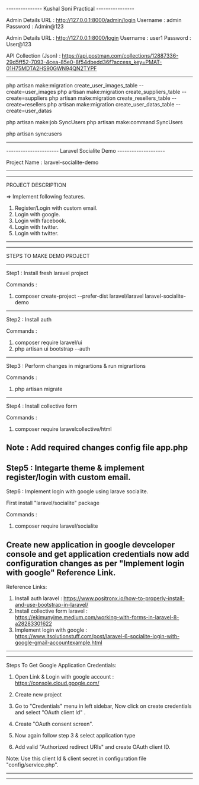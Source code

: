 --------------- Kushal Soni Practical ----------------

Admin Details
URL : http://127.0.0.1:8000/admin/login
Username : admin
Password : Admin@123

Admin Details
URL : http://127.0.0.1:8000/login
Username : user1
Password : User@123

API Collection (Json) : https://api.postman.com/collections/12887336-29d5ff52-7093-4cea-85e0-8f54dbedd36f?access_key=PMAT-01H75MDTA2HS90GWN94QN2TYPF

------------------------------------------------------

php artisan make:migration create_user_images_table --create=user_images
php artisan make:migration create_suppliers_table --create=suppliers
php artisan make:migration create_resellers_table --create=resellers
php artisan make:migration create_user_datas_table --create=user_datas

php artisan make:job SyncUsers
php artisan make:command  SyncUsers

php artisan sync:users

-------------------------------------------------------

---------------------- Laravel Socialite Demo --------------------

Project Name : laravel-socialite-demo

----------------------------------------------------------------
----------------------------------------------------------------
PROJECT DESCRIPTION

=> Implement following features.

1) Register/Login with custom email.
2) Login with google.
3) Login with facebook.
4) Login with twitter.
5) Login with twitter.
----------------------------------------------------------------
----------------------------------------------------------------
STEPS TO MAKE DEMO PROJECT

----------------------------------------------------------------
Step1 : Install fresh laravel project

Commands :
1) composer create-project --prefer-dist laravel/laravel laravel-socialite-demo
----------------------------------------------------------------
Step2 : Install auth 

Commands :
1) composer require laravel/ui
2) php artisan ui bootstrap --auth  
----------------------------------------------------------------
Step3 : Perform changes in migrartions & run migrartions 

Commands :
1) php artisan migrate
----------------------------------------------------------------
Step4 : Install collective form

Commands :
1) composer require laravelcollective/html

Note : Add required changes config file app.php 
----------------------------------------------------------------
Step5 : Integarte theme & implement register/login with custom email.
----------------------------------------------------------------
Step6 : Implement login with google using larave socialite.

First install "laravel/socialite" package

Commands :
1) composer require laravel/socialite

Create new application in google devceloper console and get application credentials
now add configuration changes as per "Implement login with google" Reference Link.
----------------------------------------------------------------

Reference Links:
1) Install auth laravel : https://www.positronx.io/how-to-properly-install-and-use-bootstrap-in-laravel/
2) Install collective form laravel : https://ekimunyime.medium.com/working-with-forms-in-laravel-8-a28283301622
3) Implement login with google : https://www.itsolutionstuff.com/post/laravel-6-socialite-login-with-google-gmail-accountexample.html
----------------------------------------------------------------
----------------------------------------------------------------

Steps To Get Google Application Credentials: 

1) Open Link & Login with google account : https://console.cloud.google.com/

2) Create new project

3) Go to "Credentials" menu in left sidebar, Now click on create credentials and select "OAuth client Id" .

4) Create "OAuth consent screen".

5) Now again follow step 3 & select application type

6) Add valid "Authorized redirect URIs" and create OAuth client ID.

Note: Use this client Id & client secret in configuration file "config/service.php".

----------------------------------------------------------------
----------------------------------------------------------------